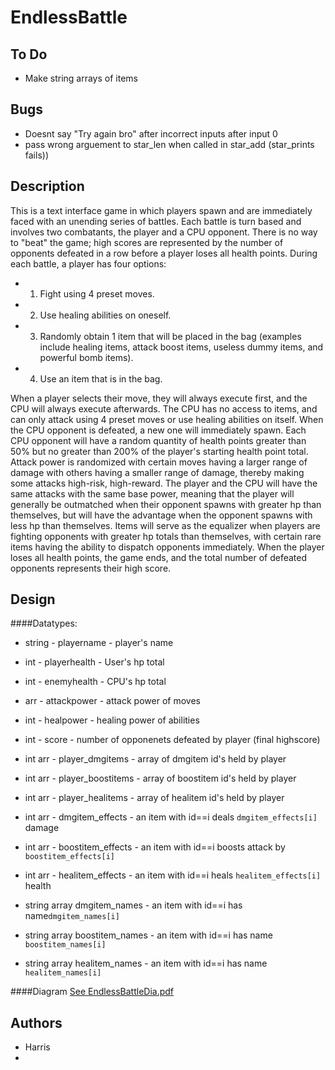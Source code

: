# EndlessBattle

## To Do
 - Make string arrays of items

## Bugs
 - Doesnt say "Try again bro" after incorrect inputs after input 0
 - pass wrong arguement to star_len when called in star_add (star_prints fails))

## Description
This is a text interface game in which players spawn and are immediately faced with an unending series of battles. Each battle is turn based and involves two combatants, the player and a CPU opponent. There is no way to "beat" the game; high scores are represented by the number of opponents defeated in a row before a player loses all health points. During each battle, a player has four options:
  * 1) Fight using 4 preset moves.
  * 2) Use healing abilities on oneself.
  * 3) Randomly obtain 1 item that will be placed in the bag (examples include healing items, attack boost items, useless dummy items, and powerful bomb items). 
  * 4) Use an item that is in the bag.

When a player selects their move, they will always execute first, and the CPU will always execute afterwards. The CPU has no access to items, and can only attack using 4 preset moves or use healing abilities on itself. When the CPU opponent is defeated, a new one will immediately spawn. Each CPU opponent will have a random quantity of health points greater than 50% but no greater than 200% of the player's starting health point total. Attack power is randomized with certain moves having a larger range of damage with others having a smaller range of damage, thereby making some attacks high-risk, high-reward. The player and the CPU will have the same attacks with the same base power, meaning that the player will generally be outmatched when their opponent spawns with greater hp than themselves, but will have the advantage when the opponent spawns with less hp than themselves. Items will serve as the equalizer when players are fighting opponents with greater hp totals than themselves, with certain rare items having the ability to dispatch opponents immediately. When the player loses all health points, the game ends, and the total number of defeated opponents represents their high score.   

## Design
####Datatypes:
* string - playername - player's name
* int - playerhealth - User's hp total
* int - enemyhealth - CPU's hp total
* arr - attackpower - attack power of moves
* int - healpower - healing power of abilities
* int - score - number of opponenets defeated by player (final highscore)

* int arr - player_dmgitems - array of dmgitem id's held by player
* int arr - player_boostitems - array of boostitem id's held by player
* int arr - player_healitems - array of healitem id's held by player

* int arr - dmgitem_effects - an item with id==i deals `dmgitem_effects[i]` damage
* int arr - boostitem_effects - an item with id==i boosts attack by `boostitem_effects[i]`
* int arr - healitem_effects - an item with id==i heals `healitem_effects[i]` health

* string array dmgitem_names - an item with id==i has name`dmgitem_names[i]`
* string array boostitem_names - an item with id==i has name `boostitem_names[i]`
* string array healitem_names - an item with id==i has name `healitem_names[i]`

####Diagram
[See EndlessBattleDia.pdf](EndlessBattleDia.pdf)


## Authors
 - Harris
 - 

